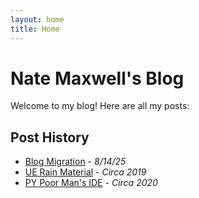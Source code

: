 ```yaml
---
layout: home
title: Home
---
```


# Nate Maxwell's Blog

Welcome to my blog! Here are all my posts:

## Post History

- [Blog Migration](./_posts/00_Blog_Migration.md) - *8/14/25*
- [UE Rain Material](./_posts/01_UE_Rain_Droplets_Material.md) - *Circa 2019*
- [PY Poor Man's IDE](./_posts/08_Poor_Mans_IDE.md) - *Circa 2020*
